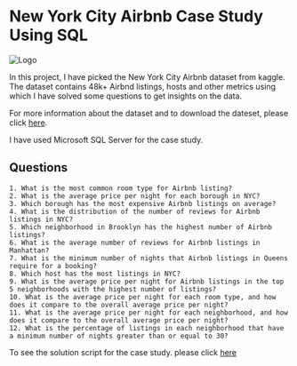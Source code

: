

# New York City Airbnb Case Study Using SQL

![Logo](https://cdn.iconscout.com/icon/free/png-256/airbnb-3691238-3073758.png)


In this project, I have picked the New York City Airbnb dataset from kaggle. The dataset contains 48k+ Airbnd listings, hosts and other metrics using which I have solved some questions to get insights on the data. 

For more information about the dataset and to download the dateset, please click [here](https://www.kaggle.com/datasets/dgomonov/new-york-city-airbnb-open-data).

I have used Microsoft SQL Server for the case study.

## Questions

    1. What is the most common room type for Airbnb listing?
    2. What is the average price per night for each borough in NYC?
    3. Which borough has the most expensive Airbnb listings on average?
    4. What is the distribution of the number of reviews for Airbnb listings in NYC?
    5. Which neighborhood in Brooklyn has the highest number of Airbnb listings?
    6. What is the average number of reviews for Airbnb listings in Manhattan?
    7. What is the minimum number of nights that Airbnb listings in Queens require for a booking?
    8. Which host has the most listings in NYC?
    9. What is the average price per night for Airbnb listings in the top 5 neighborhoods with the highest number of listings?
    10. What is the average price per night for each room type, and how does it compare to the overall average price per night?
    11. What is the average price per night for each neighborhood, and how does it compare to the overall average price per night?
    12. What is the percentage of listings in each neighborhood that have a minimum number of nights greater than or equal to 30?

To see the solution script for the case study. please click [here](https://github.com/Shikhar1306/New-York-City-Airbnb-Case-Study-SQL/blob/master/nyc_airbnb.sql)




 